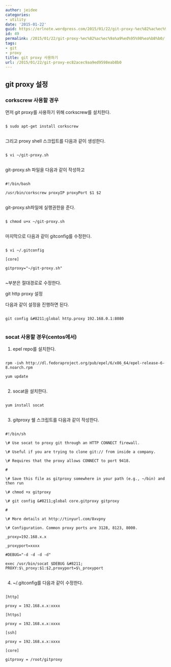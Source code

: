 ```yaml
---
author: jeidee
categories:
- utility
date: '2015-01-22'
guid: https://erlnote.wordpress.com/2015/01/22/git-proxy-%ec%82%ac%ec%9a%a9%ed%95%98%ea%b8%b0/
id: 49
permalink: /2015/01/22/git-proxy-%ec%82%ac%ec%9a%a9%ed%95%98%ea%b8%b0/
tags:
- git
- proxy
title: git proxy 사용하기
url: /2015/01/22/git-proxy-ec82acec9aa9ed9598eab8b0
---
```


## git proxy 설정

### corkscrew 사용할 경우

먼저 git proxy를 사용하기 위해 corkscrew를 설치한다.

```
      
$ sudo apt-get install corkscrew
  
```

그리고 proxy shell 스크립트를 다음과 같이 생성한다.

```
      
$ vi ~/git-proxy.sh
  
```

git-proxy.sh 파일을 다음과 같이 작성하고

```
      
#!/bin/bash
      
/usr/bin/corkscrew proxyIP proxyPort $1 $2
  
```

git-proxy.sh파일에 실행권한을 준다.

```
      
$ chmod u+x ~/git-proxy.sh
  
```

마지막으로 다음과 같이 gitconfig를 수정한다.

```
      
$ vi ~/.gitconfig

[core]
        
gitproxy="~/git-proxy.sh"
  
```

~부분은 절대경로로 수정한다.

git http proxy 설정

다음과 같이 설정을 진행하면 된다.

```
      
git config &#8211;global http.proxy 192.168.0.1:8080
  
```

### socat 사용할 경우(centos에서)

1) epel repo를 설치한다.

```
   
rpm -ivh http://dl.fedoraproject.org/pub/epel/6/x86_64/epel-release-6-8.noarch.rpm
   
yum update
  
```

2) socat을 설치한다.

```
   
yum install socat
  
```

3) gitproxy 쉘 스크립트를 다음과 같이 작성한다.

```
  
#!/bin/sh
  
\# Use socat to proxy git through an HTTP CONNECT firewall.
  
\# Useful if you are trying to clone git:// from inside a company.
  
\# Requires that the proxy allows CONNECT to port 9418.
  
#
  
\# Save this file as gitproxy somewhere in your path (e.g., ~/bin) and then run
  
\# chmod +x gitproxy
  
\# git config &#8211;global core.gitproxy gitproxy
  
#
  
\# More details at http://tinyurl.com/8xvpny
  
\# Configuration. Common proxy ports are 3128, 8123, 8000.

_proxy=192.168.x.x
  
_proxyport=xxxx

#DEBUG="-d -d -d -d"
  
exec /usr/bin/socat $DEBUG &#8211; PROXY:$\_proxy:$1:$2,proxyport=$\_proxyport
  
```

4) ~/.gitconfig를 다음과 같이 수정한다.

```
  
[http]
          
proxy = 192.168.x.x:xxxx
  
[https]
          
proxy = 192.168.x.x:xxxx
  
[ssh]
          
proxy = 192.168.x.x:xxxx
  
[core]
          
gitproxy = /root/gitproxy
  
```